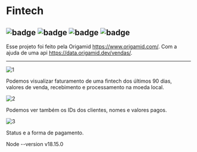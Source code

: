 # Fintech 

![badge](https://img.shields.io/badge/Made%20for-VSCode-1f425f.svg)
![badge](https://img.shields.io/badge/React-323330?style=for-the-badge&logo=react&logoColor=61DAFB)
![badge](https://img.shields.io/badge/TypeScript-ffffff?style=for-the-badge&logo=typescript&logoColor=blue)
![badge](https://img.shields.io/badge/Node.js-43853D?style=for-the-badge&logo=node.js&logoColor=white)
----

Esse projeto foi feito pela Origamid https://www.origamid.com/. 
Com a ajuda de uma api https://data.origamid.dev/vendas/.

---

![1](https://github.com/harleiaki/Fintech/assets/96266332/1c30d1e7-2c71-48fb-89d6-f481c7400aa3)

Podemos visualizar faturamento de uma fintech dos últimos 90 dias, valores de venda, recebimento e processamento na moeda local.

![2](https://github.com/harleiaki/Fintech/assets/96266332/bf286b9d-bd87-4298-b594-c8ad8e5f9d7f)

Podemos ver também os IDs dos clientes, nomes e valores pagos.

![3](https://github.com/harleiaki/Fintech/assets/96266332/3ed895f1-ba64-47ed-ad8b-62f2ca3e3497)

Status e a forma de pagamento.

Node --version v18.15.0
